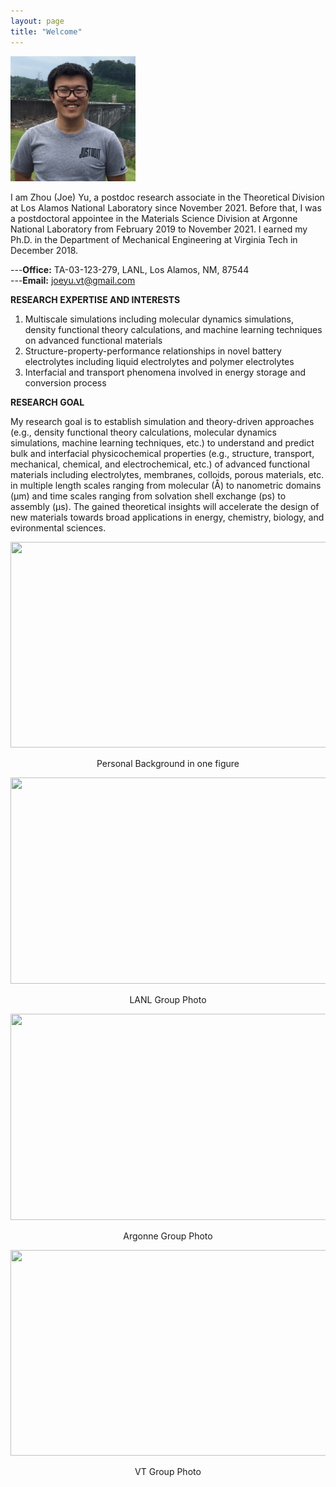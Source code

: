 ```yaml
---
layout: page
title: "Welcome"
---
```


<img src="./assets/headshot.JPG" width="200" height="200">  


I am Zhou (Joe) Yu, a postdoc research associate in the Theoretical Division at Los Alamos National Laboratory since November 2021. Before that, I was a postdoctoral appointee in the Materials Science Division at Argonne National Laboratory from February 2019 to November 2021. I earned my Ph.D. in the Department of Mechanical Engineering at Virginia Tech in December 2018.

---**Office:** TA-03-123-279, LANL, Los Alamos, NM, 87544      
---**Email:** joeyu.vt@gmail.com

**RESEARCH EXPERTISE AND INTERESTS**
1. Multiscale simulations including molecular dynamics simulations, density functional theory calculations, and machine learning techniques on advanced functional materials
2. Structure-property-performance relationships in novel battery electrolytes including liquid electrolytes and polymer electrolytes
3. Interfacial and transport phenomena involved in energy storage and conversion process 


**RESEARCH GOAL**

My research goal is to establish simulation and theory-driven approaches (e.g., density functional theory calculations, molecular dynamics simulations, machine learning techniques, etc.) to understand and predict bulk and interfacial physicochemical properties (e.g., structure, transport, mechanical, chemical, and electrochemical, etc.) of advanced functional materials including electrolytes, membranes, colloids, porous materials, etc. in multiple length scales ranging from molecular (Å) to nanometric domains (μm) and time scales ranging from solvation shell exchange (ps) to assembly (μs). The gained theoretical insights will accelerate the design of new materials towards broad applications in energy, chemistry, biology, and evironmental sciences.

<center>
    <img src="https://zhou-joe-yu.github.io/assets/background.png" width="650" height="329">
</center>

<p align="center">
    Personal Background in one figure
</p>

<center>
    <img src="https://zhou-joe-yu.github.io/assets/LANL_group.jpg" width="650" height="330">
</center>

<p align="center">
    LANL Group Photo
</p>

<center>
    <img src="https://zhou-joe-yu.github.io/assets/Argonne_group.JPG" width="650" height="330">
</center> 

<p align="center">
    Argonne Group Photo
</p>

<center>
    <img src="https://zhou-joe-yu.github.io/assets/VT_group.JPG" width="650" height="329">
</center>

<p align="center">
    VT Group Photo
</p>
